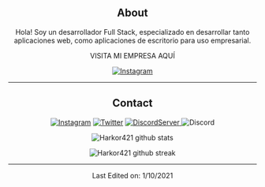 <div align="center">
  
## About
Hola! Soy un desarrollador Full Stack, especializado en desarrollar tanto aplicaciones web, como aplicaciones de escritorio para uso empresarial.
  
VISITA MI EMPRESA AQUÍ  

<a href="https://www.instagram.com/microhubco/">![Instagram](https://img.shields.io/badge/microhubco-%23E4405F.svg?style=for-the-badge&logo=Instagram&logoColor=white)</a> 

-------------------

## Contact
<a href="https://www.instagram.com/samirgonzalezk/">![Instagram](https://img.shields.io/badge/Harkor421-%23E4405F.svg?style=for-the-badge&logo=Instagram&logoColor=white)</a> <a href="https://twitter.com/samir_gzz">![Twitter](https://img.shields.io/badge/Harkor421-%231DA1F2.svg?style=for-the-badge&logo=Twitter&logoColor=white)</a> <a href="https://discord.gg/Vk9er5EV">![DiscordServer](https://img.shields.io/discord/587842272167723028?label=Discord%20Server&logo=Discord&colorB=5865F2&style=for-the-badge&logoColor=white)
</a> ![Discord](https://img.shields.io/badge/Harkor421%238014-%237289DA.svg?style=for-the-badge&logo=discord&logoColor=white)


  
![Harkor421 github stats](https://github-readme-stats.vercel.app/api?username=Harkor421&show_icons=true&theme=radical&count_private=true&include_all_commits=true)

![Harkor421 github streak](https://github-readme-streak-stats.herokuapp.com/?user=Harkor421&theme=radical&include_all_commits=true&count_private=true)

 <div>

-----


Last Edited on: 1/10/2021
